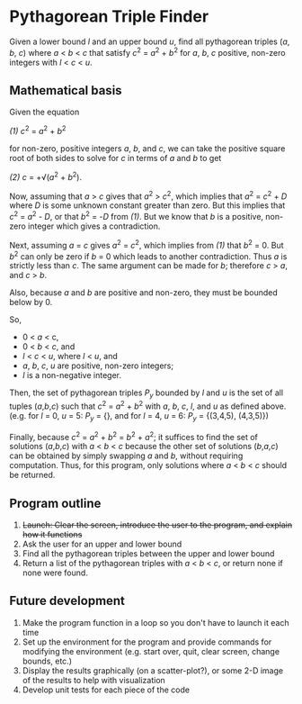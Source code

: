 # Pythagorean Triple Finder

Given a lower bound  *l* and an upper bound *u*, find all pythagorean triples (*a*, *b*, *c*) where *a* &lt; *b* &lt; *c* that satisfy *c*<sup>2</sup> = *a*<sup>2</sup> + *b*<sup>2</sup> for *a*, *b*, *c* positive, non-zero integers with *l* &lt; *c* &lt; *u*.

## Mathematical basis

Given the equation

*(1)* *c*<sup>2</sup> = *a*<sup>2</sup> + *b*<sup>2</sup>

for non-zero, positive integers *a*, *b*, and *c*, we can take the positive square root of both sides to solve for *c* in terms of *a* and *b* to get

*(2)* *c* = +&radic;(*a*<sup>2</sup> + *b*<sup>2</sup>).

Now, assuming that *a* &gt; *c* gives that *a*<sup>2</sup> &gt; *c*<sup>2</sup>, which implies that *a*<sup>2</sup> = *c*<sup>2</sup> + *D* where *D* is some unknown constant greater than zero. But this implies that *c*<sup>2</sup> = *a*<sup>2</sup> - *D*, or that *b*<sup>2</sup> = -*D* from *(1)*. But we know that *b* is a positive, non-zero integer which gives a contradiction.

Next, assuming *a* = *c* gives *a*<sup>2</sup> = *c*<sup>2</sup>, which implies from *(1)* that *b*<sup>2</sup> = 0. But *b*<sup>2</sup> can only be zero if *b* = 0 which leads to another contradiction. Thus *a* is strictly less than *c*. The same argument can be made for *b*; therefore *c* > *a*, and *c* > *b*.
      
Also, because *a* and *b* are positive and non-zero, they must be bounded below by 0.

So,
* 0 &lt; *a* &lt; c,
* 0 &lt; *b* &lt; *c*, and
* *l* &lt; *c* &lt; *u*, where *l* < *u*, and
* *a*, *b*, *c*, *u* are positive, non-zero integers;
* *l* is a non-negative integer.

Then, the set of pythagorean triples *P<sub>y</sub>* bounded by *l* and *u* is the set of all tuples (*a*,*b*,*c*) such that *c*<sup>2</sup> = *a*<sup>2</sup> + *b*<sup>2</sup>  with *a*, *b*, *c*, *l*, and *u* as defined above. (e.g. for *l* = 0, *u* = 5: *P<sub>y</sub>* = {}, and for *l* = 4, *u* = 6: *P<sub>y</sub>* = {(3,4,5), (4,3,5)})

Finally, because *c*<sup>2</sup> = *a*<sup>2</sup> + *b*<sup>2</sup> = *b*<sup>2</sup> + *a*<sup>2</sup>; it suffices to find the set of solutions (*a*,*b*,*c*) with *a* &lt; *b* &lt; *c* because the other set of solutions (*b*,*a*,*c*) can be obtained by simply swapping *a* and *b*, without requiring computation. Thus, for this program, only solutions where *a* &lt; *b* &lt; *c* should be returned.

## Program outline

1. ~~Launch: Clear the screen, introduce the user to the program, and explain how it functions~~
2. Ask the user for an upper and lower bound
3. Find all the pythagorean triples between the upper and lower bound
4. Return a list of the pythagorean triples with *a* &lt; *b* &lt; *c*, or return none if none were found.

## Future development

1. Make the program function in a loop so you don't have to launch it each time
2. Set up the environment for the program and provide commands for modifying the environment (e.g. start over, quit, clear screen, change bounds, etc.)
3. Display the results graphically (on a scatter-plot?), or some 2-D image of the results to help with visualization
4. Develop unit tests for each piece of the code
